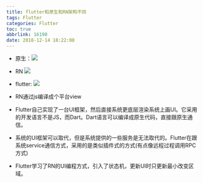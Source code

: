 ```yaml
---
title: flutter和原生和RN架构不同
tags: Flutter
categories: Flutter
toc: true
abbrlink: 16190
date: 2018-12-14 18:22:08
---
```


- 原生：![](https://cdn-images-1.medium.com/max/1600/1*DXsvg0ir2nvYOTiUpp9KJw.png)
  
- RN  ![](https://cdn-images-1.medium.com/max/1600/1*8ugYUcmOYnoDx7d99qkEjQ.png)


- flutter: ![](https://cdn-images-1.medium.com/max/1600/1*UpoHX3az39ZqkFwBr_gndA.png)


- RN通过js编译成个平台view
- Flutter自己实现了一台UI框架，然后直接系统更底层渲染系统上画UI。它采用的开发语言不是JS，而Dart。Dart语言可以编译成原生代码，直接跟原生通信。
- 系统的UI框架可以取代，但是系统提供的一些服务是无法取代的。Flutter在跟系统service通信方式，采用的是类似插件式的方式(有点像远程过程调用RPC方式)
- Flutter学习了RN的UI编程方式，引入了状态机，更新UI时只更新最小改变区域。
